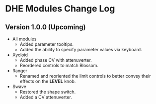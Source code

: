# DHE Modules Change Log

## Version 1.0.0 (Upcoming)

- All modules
  - Added parameter tooltips.
  - Added the ability to specify parameter values via keyboard.
- Xycloid
  - Added phase CV with attenuverter.
  - Reordered controls to match Blossom.
- Ranger
  - Renamed and reoriented the limit controls to better convey their effects on the **LEVEL** knob.
- Swave
  - Restored the shape switch.
  - Added a CV attenuverter.
